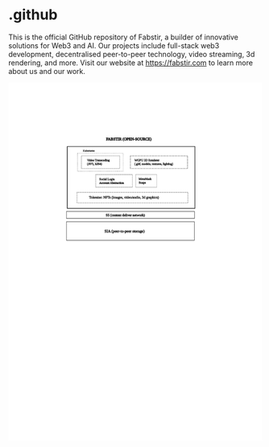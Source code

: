 # .github

This is the official GitHub repository of Fabstir, a builder of innovative solutions for Web3 and AI. Our projects include full-stack web3 development, decentralised peer-to-peer technology, video streaming, 3d rendering, and more. Visit our website at https://fabstir.com to learn more about us and our work.

<img src="https://github.com/Fabstir/.github/blob/main/fabstir_github.svg" width="1000" alt="My diagram">
